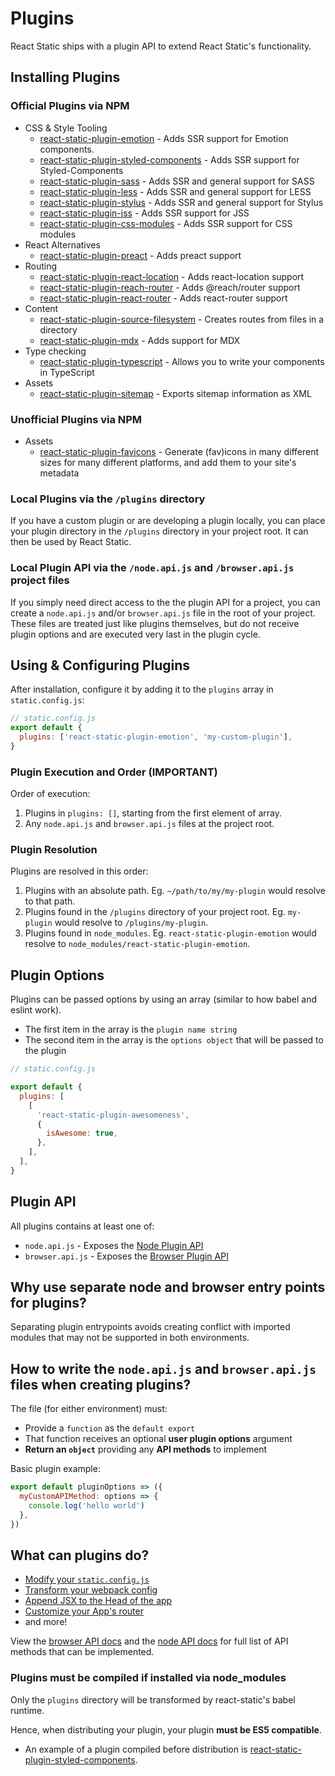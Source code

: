 # Plugins

React Static ships with a plugin API to extend React Static's functionality.

## Installing Plugins

### Official Plugins via NPM

- CSS & Style Tooling
  - [react-static-plugin-emotion](/packages/react-static-plugin-emotion) - Adds SSR support for Emotion components.
  - [react-static-plugin-styled-components](/packages/react-static-plugin-styled-components) - Adds SSR support for Styled-Components
  - [react-static-plugin-sass](/packages/react-static-plugin-sass) - Adds SSR and general support for SASS
  - [react-static-plugin-less](/packages/react-static-plugin-less) - Adds SSR and general support for LESS
  - [react-static-plugin-stylus](/packages/react-static-plugin-stylus) - Adds SSR and general support for Stylus
  - [react-static-plugin-jss](/packages/react-static-plugin-jss) - Adds SSR support for JSS
  - [react-static-plugin-css-modules](/packages/react-static-plugin-css-modules) - Adds SSR support for CSS modules
- React Alternatives
  - [react-static-plugin-preact](/packages/react-static-plugin-preact) - Adds preact support
- Routing
  - [react-static-plugin-react-location](/packages/react-static-plugin-react-location) - Adds react-location support
  - [react-static-plugin-reach-router](/packages/react-static-plugin-reach-router) - Adds @reach/router support
  - [react-static-plugin-react-router](/packages/react-static-plugin-react-router) - Adds react-router support
- Content
  - [react-static-plugin-source-filesystem](/packages/react-static-plugin-source-filesystem) - Creates routes from files in a directory
  - [react-static-plugin-mdx](/packages/react-static-plugin-mdx) - Adds support for MDX
- Type checking
  - [react-static-plugin-typescript](packages/react-static-plugin-typescript) - Allows you to write your components in TypeScript
- Assets
  - [react-static-plugin-sitemap](packages/react-static-plugin-sitemap) - Exports sitemap information as XML
  
### Unofficial Plugins via NPM

- Assets
  - [react-static-plugin-favicons](https://www.npmjs.com/package/react-static-plugin-favicons) - Generate (fav)icons in many different sizes for many different platforms, and add them to your site's metadata

### Local Plugins via the `/plugins` directory

If you have a custom plugin or are developing a plugin locally, you can place your plugin directory in the `/plugins` directory in your project root. It can then be used by React Static.

### Local Plugin API via the `/node.api.js` and `/browser.api.js` project files

If you simply need direct access to the the plugin API for a project, you can create a `node.api.js` and/or `browser.api.js` file in the root of your project. These files are treated just like plugins themselves, but do not receive plugin options and are executed very last in the plugin cycle.

## Using & Configuring Plugins

After installation, configure it by adding it to the `plugins` array in `static.config.js`:

```javascript
// static.config.js
export default {
  plugins: ['react-static-plugin-emotion', 'my-custom-plugin'],
}
```

### Plugin Execution and Order (IMPORTANT)

Order of execution:

1. Plugins in `plugins: []`, starting from the first element of array.
2. Any `node.api.js` and `browser.api.js` files at the project root.

### Plugin Resolution

Plugins are resolved in this order:

1.  Plugins with an absolute path. Eg. `~/path/to/my/my-plugin` would resolve to that path.
2.  Plugins found in the `/plugins` directory of your project root. Eg. `my-plugin` would resolve to `/plugins/my-plugin`.
3.  Plugins found in `node_modules`. Eg. `react-static-plugin-emotion` would resolve to `node_modules/react-static-plugin-emotion`.

## Plugin Options

Plugins can be passed options by using an array (similar to how babel and eslint work).

- The first item in the array is the `plugin name string`
- The second item in the array is the `options object` that will be passed to the plugin

```javascript
// static.config.js

export default {
  plugins: [
    [
      'react-static-plugin-awesomeness',
      {
        isAwesome: true,
      },
    ],
  ],
}
```

## Plugin API

All plugins contains at least one of:

- `node.api.js` - Exposes the [Node Plugin API](/docs/plugins/node-api.md)
- `browser.api.js` - Exposes the [Browser Plugin API](/docs/plugins/browser-api.md)

## Why use separate node and browser entry points for plugins?

Separating plugin entrypoints avoids creating conflict with imported modules that may not be supported in both environments.

## How to write the `node.api.js` and `browser.api.js` files when creating plugins?

The file (for either environment) must:

- Provide a `function` as the `default export`
- That function receives an optional **user plugin options** argument
- **Return an `object`** providing any **API methods** to implement

Basic plugin example:

```javascript
export default pluginOptions => ({
  myCustomAPIMethod: options => {
    console.log('hello world')
  },
})
```

## What can plugins do?

- [Modify your `static.config.js`](/docs/plugins/node-api.md#config-function)
- [Transform your webpack config](/docs/plugins/node-api.md#webpack-functionfunction)
- [Append JSX to the Head of the app](/docs/plugins/node-api.md#head-componentfunction)
- [Customize your App's router](/docs/plugins/browser-api.md#router)
- and more!

View the [browser API docs](/docs/plugins/browser-api.md) and the [node API docs](/docs/plugins/node-api.md) for full list of API methods that can be implemented.

### Plugins must be compiled if installed via node_modules

Only the `plugins` directory will be transformed by react-static's babel runtime.

Hence, when distributing your plugin, your plugin **must be ES5 compatible**.

- An example of a plugin compiled before distribution is [react-static-plugin-styled-components](https://github.com/nozzle/react-static/tree/master/react-static-plugin-styled-components).
